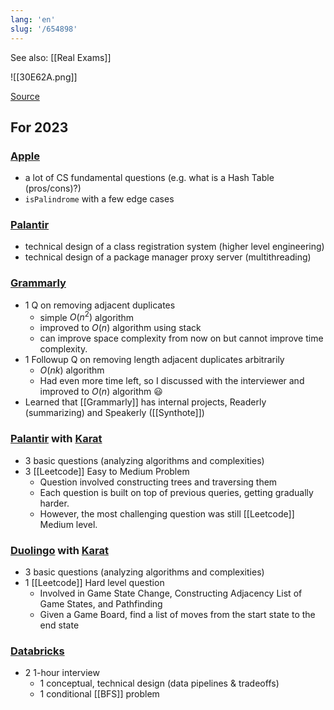```yaml
---
lang: 'en'
slug: '/654898'
---
```


See also: [[Real Exams]]

![[30E62A.png]]

[Source](https://www.reddit.com/r/ProgrammerHumor/comments/l6wnvt/interview_vs_job/)

## For 2023

### [Apple](https://apple.com)

- a lot of CS fundamental questions (e.g. what is a Hash Table (pros/cons)?)
- `isPalindrome` with a few edge cases

### [Palantir](https://www.palantir.com/)

- technical design of a class registration system (higher level engineering)
- technical design of a package manager proxy server (multithreading)

### [Grammarly](https://grammarly.com)

- 1 Q on removing adjacent duplicates
  - simple $O(n^2)$ algorithm
  - improved to $O(n)$ algorithm using stack
  - can improve space complexity from now on but cannot improve time complexity.
- 1 Followup Q on removing length adjacent duplicates arbitrarily
  - $O(nk)$ algorithm
  - Had even more time left, so I discussed with the interviewer and improved to $O(n)$ algorithm 😃
- Learned that [[Grammarly]] has internal projects, Readerly (summarizing) and Speakerly ([[Synthote]])

### [Palantir](https://www.palantir.com/) with [Karat](https://karat.com/)

- 3 basic questions (analyzing algorithms and complexities)
- 3 [[Leetcode]] Easy to Medium Problem
  - Question involved constructing trees and traversing them
  - Each question is built on top of previous queries, getting gradually harder.
  - However, the most challenging question was still [[Leetcode]] Medium level.

### [Duolingo](https://www.duolingo.com/) with [Karat](https://karat.com/)

- 3 basic questions (analyzing algorithms and complexities)
- 1 [[Leetcode]] Hard level question
  - Involved in Game State Change, Constructing Adjacency List of Game States, and Pathfinding
  - Given a Game Board, find a list of moves from the start state to the end state

### [Databricks](https://www.databricks.com/)

- 2 1-hour interview
  - 1 conceptual, technical design (data pipelines & tradeoffs)
  - 1 conditional [[BFS]] problem
